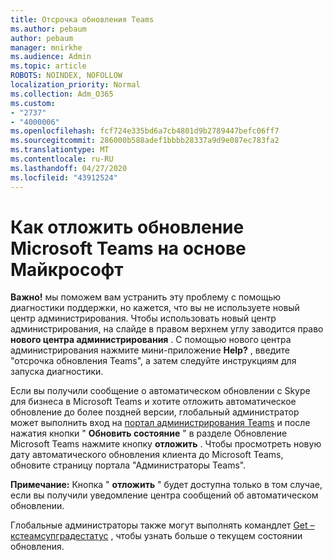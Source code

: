 ```yaml
---
title: Отсрочка обновления Teams
ms.author: pebaum
author: pebaum
manager: mnirkhe
ms.audience: Admin
ms.topic: article
ROBOTS: NOINDEX, NOFOLLOW
localization_priority: Normal
ms.collection: Adm_O365
ms.custom:
- "2737"
- "4000006"
ms.openlocfilehash: fcf724e335bd6a7cb4801d9b2789447befc06ff7
ms.sourcegitcommit: 286000b588adef1bbbb28337a9d9e087ec783fa2
ms.translationtype: MT
ms.contentlocale: ru-RU
ms.lasthandoff: 04/27/2020
ms.locfileid: "43912524"
---
```

# <a name="how-to-postpone-the-microsoft-driven-teams-upgrade"></a>Как отложить обновление Microsoft Teams на основе Майкрософт

**Важно!** мы поможем вам устранить эту проблему с помощью диагностики поддержки, но кажется, что вы не используете новый центр администрирования. Чтобы использовать новый центр администрирования, на слайде в правом верхнем углу заводится право **нового центра администрирования** . С помощью нового центра администрирования нажмите мини-приложение **Help?** , введите "отсрочка обновления Teams", а затем следуйте инструкциям для запуска диагностики.

Если вы получили сообщение о автоматическом обновлении с Skype для бизнеса в Microsoft Teams и хотите отложить автоматическое обновление до более поздней версии, глобальный администратор может выполнить вход на [портал администрирования Teams](https://admin.teams.microsoft.com/dashboard) и после нажатия кнопки " **Обновить состояние** " в разделе Обновление Microsoft Teams нажмите кнопку **отложить** . Чтобы просмотреть новую дату автоматического обновления клиента до Microsoft Teams, обновите страницу портала "Администраторы Teams".

**Примечание:** Кнопка " **отложить** " будет доступна только в том случае, если вы получили уведомление центра сообщений об автоматическом обновлении. 

Глобальные администраторы также могут выполнять командлет [Get – кстеамсупградестатус](https://docs.microsoft.com/powershell/module/skype/get-csteamsupgradestatus?view=skype-ps) , чтобы узнать больше о текущем состоянии обновления.
